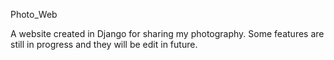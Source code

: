 Photo_Web

A website created in Django for sharing my photography.
Some features are still in progress and they will be edit in future.
